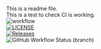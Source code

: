 This is a readme file.<br />
This is a test to check CI is working.<br />
![workflow](https://github.com/BrandonStreets-mcleod/sem/actions/workflows/main.yml/badge.svg) <br />
[![LICENSE](https://img.shields.io/github/license/BrandonStreets-Mcleod/sem.svg?style=flat-square)](https://github.com/BrandonStreets-Mcleod/sem/blob/master/LICENSE) <br />
[![Releases](https://img.shields.io/github/release/BrandonStreets-Mcleod/sem/all.svg?style=flat-square)](https://github.com/BrandonStreets-Mcleod/sem/releases) <br />
![GitHub Workflow Status (branch)](https://img.shields.io/github/workflow/status/BrandonStreets-Mcleod/sem/A%20workflow%20for%20my%20Hello%20World%20App/Develop?style=flat-square) <br />